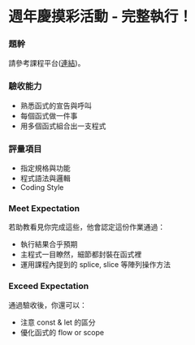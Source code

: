 # 週年慶摸彩活動 - 完整執行！

### 題幹
請參考課程平台([連結](https://lighthouse.alphacamp.co/courses/39/assignments/912))。

### 驗收能力
* 熟悉函式的宣告與呼叫
* 每個函式做一件事
* 用多個函式組合出一支程式
### 評量項目
* 指定規格與功能
* 程式語法與邏輯
* Coding Style
### Meet Expectation
若助教看見你完成這些，他會認定這份作業通過：
* 執行結果合乎預期
* 主程式一目瞭然，細節都封裝在函式裡
* 運用課程內提到的 splice, slice 等陣列操作方法
### Exceed Expectation
通過驗收後，你還可以：
* 注意 const & let 的區分
* 優化函式的 flow or scope 